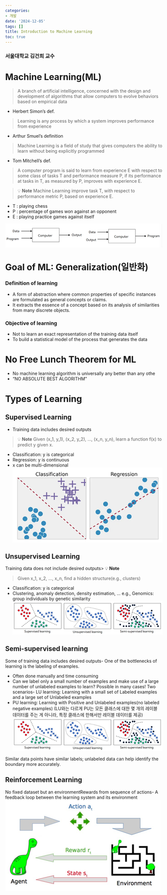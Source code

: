 ```yaml
---
categories:
- 개발
date: '2024-12-05'
tags: []
title: Introduction to Machine Learning
toc: true
---
```



### 서울대학교 김건희 교수

# Machine Learning(ML)
> A branch of artificial intelligence, concerned with the design and development of algorithms that allow computers to evolve behaviors based on empirical data

- Herbert Simon’s def.
> Learning is any process by which a system improves performance from experience

- Arthur Smuel’s definition
> Machine Learning is a field of study that gives computers the ability to learn without being explicitly programmed

- Tom Mitchell’s def.
> A computer program is said to learn from experience E with respect to some class of tasks T and performance measure P, if its performance at tasks in T, as measured by P, improves with experience E.

> 💡 **Note**
> Machine Learning improve task T, with respect to performance metric P, based on experience E.
- T : playing chess
- P : percentage of games won against an opponent
- E : playing practice games against itself

![Traditional programming VS. Machine Learning](/assets/images/introduction_to_machine_learning/image_20241205_090253.png)


# Goal of ML: Generalization(일반화)

### Definition of learning
- A form of abstraction where common properties of specific instances are formulated as general concepts or claims.
- It extracts the essence of a concept based on its analysis of similarities from many discrete objects.

### Objective of learning
- Not to learn an exact representation of the training data itself
- To build a statistical model of the process that generates the data

# No Free Lunch Theorem for ML
- No machine learning algorithm is universally any better than any othe
- “NO ABSOLUTE BEST ALGORITHM”

# Types of Learning

## Supervised Learning
- Training data includes desired outputs
> 💡 **Note**
> Given (x_1, y_1), (x_2, y_2), …, (x_n, y_n), learn a function f(x) to predict y given x.

- Classification: y is categorical
- Regression: y is continuous
- x can be multi-dimensional
![](/assets/images/introduction_to_machine_learning/image_20241205_090254.png)


## Unsupervised Learning
Training data does not include desired outputs> 💡 **Note**
> Given x_1, x_2, …, x_n, find a hidden structure(e.g., clusters)

- Classification: y is categorical
- Clustering, anomaly detection, density estimation, … e.g., Genomics: group individuals by genetic similarity
![](/assets/images/introduction_to_machine_learning/image_20241205_090255.png)


## Semi-supervised learning
Some of training data includes desired outputs- One of the bottlenecks of learning is the labeling of examples.
- Often done manually and time consuming
- Can we label only a small number of examples and make use of a large number of unlabeled examples to learn? Possible in many cases!
Two scenarios- LU learning: Learning with a small set of Labeled examples and a large set of Unlabeled examples
- PU learning: Learning with Positive and Unlabeled examples(no labeled negative examples)
(LU와는 다르게 PU는 모든 클래스에 대한 몇 개의 레이블 데이터를 주는 게 아니라, 특정 클래스에 한해서만 레이블 데이터를 제공)![](/assets/images/introduction_to_machine_learning/image_20241205_090255.png)

Similar data points have similar labels; unlabeled data can help identify the boundary more accurately.
## Reinforcement Learning
No fixed dataset but an environmentRewards from sequence of actions- A feedback loop between the learning system and its environment
![](/assets/images/introduction_to_machine_learning/image_20241205_090256.png)


